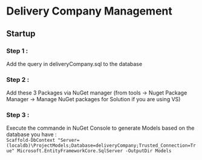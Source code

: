 # Delivery Company Management

## Startup
### Step 1 :
Add the query in deliveryCompany.sql to the database
### Step 2 :
Add these 3 Packages via NuGet manager (from tools -> Nuget Package Manager -> Manage NuGet packages for Solution if you are using VS)
### Step 3 :
Execute the commande in NuGet Console to generate Models based on the database you have : <br>
``Scaffold-DbContext "Server=(localdb)\ProjectModels;Database=deliveryCompany;Trusted_Connection=True" Microsoft.EntityFrameworkCore.SqlServer -OutputDir Models``
